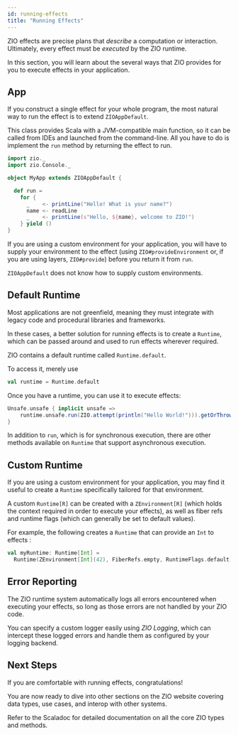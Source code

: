 ```yaml
---
id: running-effects
title: "Running Effects"
---
```


ZIO effects are precise plans that _describe_ a computation or interaction. Ultimately, every effect must be _executed_ by the ZIO runtime.

In this section, you will learn about the several ways that ZIO provides for you to execute effects in your application.

## App

If you construct a single effect for your whole program, the most natural way to run the effect is to extend `ZIOAppDefault`. 

This class provides Scala with a JVM-compatible main function, so it can be called from IDEs and launched from the command-line. All you have to do is implement the `run` method by returning the effect to run.

```scala mdoc:silent
import zio._
import zio.Console._

object MyApp extends ZIOAppDefault {

  def run =
    for {
      _    <- printLine("Hello! What is your name?")
      name <- readLine
      _    <- printLine(s"Hello, ${name}, welcome to ZIO!")
    } yield ()
}
```

If you are using a custom environment for your application, you will have to supply your environment to the effect (using `ZIO#provideEnvironment` or, if you are using layers, `ZIO#provide`) before you return it from `run`. 

`ZIOAppDefault` does not know how to supply custom environments.

## Default Runtime

Most applications are not greenfield, meaning they must integrate with legacy code and procedural libraries and frameworks.

In these cases, a better solution for running effects is to create a `Runtime`, which can be passed around and used to run effects wherever required.

ZIO contains a default runtime called `Runtime.default`.

To access it, merely use

```scala mdoc:silent
val runtime = Runtime.default
```

Once you have a runtime, you can use it to execute effects:

```scala mdoc:silent
Unsafe.unsafe { implicit unsafe =>
    runtime.unsafe.run(ZIO.attempt(println("Hello World!"))).getOrThrowFiberFailure()
}
```

In addition to `run`, which is for synchronous execution, there are other methods available on `Runtime` that support asynchronous execution.

## Custom Runtime

If you are using a custom environment for your application, you may find it useful to create a `Runtime` specifically tailored for that environment.

A custom `Runtime[R]` can be created with a `ZEnvironment[R]` (which holds the context required in order to execute your effects), as well as fiber refs and runtime flags (which can generally be set to default values).

For example, the following creates a `Runtime` that can provide an `Int` to effects :

```scala mdoc:silent
val myRuntime: Runtime[Int] = 
  Runtime(ZEnvironment[Int](42), FiberRefs.empty, RuntimeFlags.default)
```

## Error Reporting

The ZIO runtime system automatically logs all errors encountered when executing your effects, so long as those errors are not handled by your ZIO code.

You can specify a custom logger easily using _ZIO Logging_, which can intercept these logged errors and handle them as configured by your logging backend.

## Next Steps

If you are comfortable with running effects, congratulations!

You are now ready to dive into other sections on the ZIO website covering data types, use cases, and interop with other systems. 

Refer to the Scaladoc for detailed documentation on all the core ZIO types and methods.
